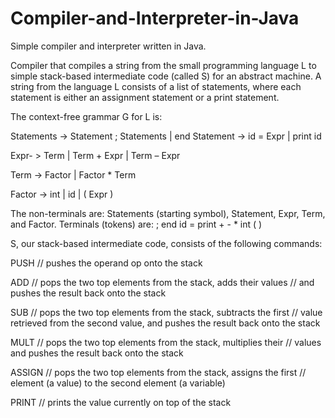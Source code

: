 # Compiler-and-Interpreter-in-Java
Simple compiler and interpreter written in Java.

Compiler that compiles a string from the small programming language L to simple stack-based intermediate code (called S) for an abstract machine. A string from the language L consists of a list of statements, where each statement is either an assignment statement or a print statement.


The context-free grammar G for L is:

Statements -> Statement ; Statements | end Statement -> id = Expr | print id

Expr- > Term | Term + Expr | Term – Expr

Term -> Factor | Factor * Term

Factor -> int | id | ( Expr )


The non-terminals are: Statements (starting symbol), Statement, Expr, Term, and Factor. Terminals (tokens) are: ; end id = print + - * int ( )


S, our stack-based intermediate code, consists of the following commands:

PUSH // pushes the operand op onto the stack

ADD // pops the two top elements from the stack, adds their values // and pushes the result back onto the stack

SUB // pops the two top elements from the stack, subtracts the first // value retrieved from the second value, and pushes the result back onto the stack

MULT // pops the two top elements from the stack, multiplies their // values and pushes the result back onto the stack

ASSIGN // pops the two top elements from the stack, assigns the first // element (a value) to the second element (a variable)

PRINT // prints the value currently on top of the stack
